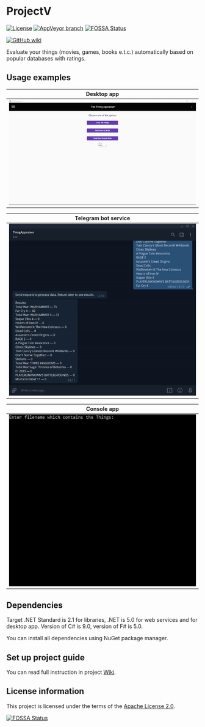 # ProjectV

[![License](https://img.shields.io/hexpm/l/plug.svg)](https://github.com/Vasar007/ProjectV/blob/master/LICENSE)
[![AppVeyor branch](https://img.shields.io/appveyor/ci/Vasar007/ProjectV/master.svg)](https://ci.appveyor.com/project/Vasar007/ProjectV)
[![FOSSA Status](https://app.fossa.io/api/projects/git%2Bgithub.com%2FVasar007%2FProjectV.svg?type=shield)](https://app.fossa.io/projects/git%2Bgithub.com%2FVasar007%2FProjectV?ref=badge_shield)

[![GitHub wiki](https://img.shields.io/badge/Docs-GitHub%20wiki-brightgreen)](https://github.com/Vasar007/ProjectV/wiki)

Evaluate your things (movies, games, books e.t.c.) automatically based on popular databases with ratings.

## Usage examples

| Desktop app                                                                                      |
|--------------------------------------------------------------------------------------------------|
| ![Example of usage desktop app](Media/desktop_example.gif "Usage desktop app")                   |

| Telegram bot service                                                                             |
|--------------------------------------------------------------------------------------------------|
| ![Example of usage telegram bot service](Media/telegram_example.gif "Usage telegram bot service")|

| Console app                                                                                      |
|--------------------------------------------------------------------------------------------------|
| ![Example of usage console app](Media/console_example.gif "Usage console app")                   |

## Dependencies

Target .NET Standard is 2.1 for libraries, .NET is 5.0 for web services and for desktop app. Version of C# is 9.0, version of F# is 5.0.

You can install all dependencies using NuGet package manager.

## Set up project guide

You can read full instruction in project [Wiki](https://github.com/Vasar007/ProjectV/wiki/Set-up-project).

## License information

This project is licensed under the terms of the [Apache License 2.0](LICENSE).

[![FOSSA Status](https://app.fossa.io/api/projects/git%2Bgithub.com%2FVasar007%2FProjectV.svg?type=large)](https://app.fossa.io/projects/git%2Bgithub.com%2FVasar007%2FProjectV?ref=badge_large)
